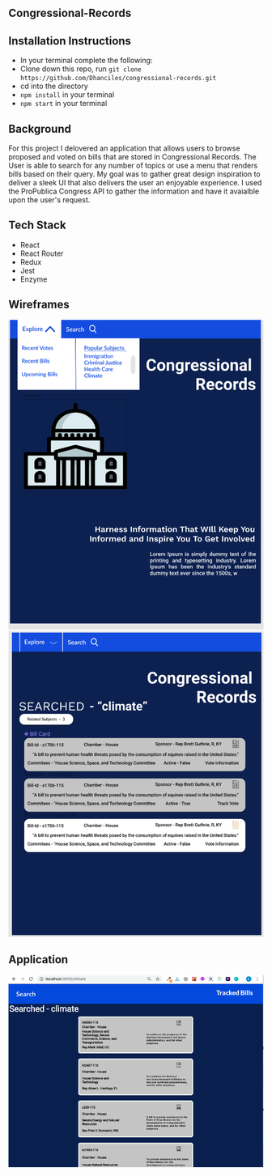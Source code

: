 ## Congressional-Records

## Installation Instructions 

 - In your terminal complete the following: 
 - Clone down this repo, run `git clone https://github.com/Dhanciles/congressional-records.git`
 - cd into the directory
 - `npm install` in your terminal
 - `npm start` in your terminal

 ## Background 

  For this project I delovered an application that allows users to browse proposed and voted on bills that are stored in Congressional Records. The User is able to search for any number of topics or use a menu that renders bills based on their query. My goal was to gather great design inspiration to deliver a sleek UI that also delivers the user an enjoyable experience. I used the ProPublica Congress API to gather the information and have it avaialble upon the user's request.

## Tech Stack

- React
- React Router
- Redux
- Jest
- Enzyme

## Wireframes 

![wireframe1](public/images/wireframe-1.png)
![wireframe2](public/images/wireframe-2.png)

## Application 
![webpage](public/images/app.png)



